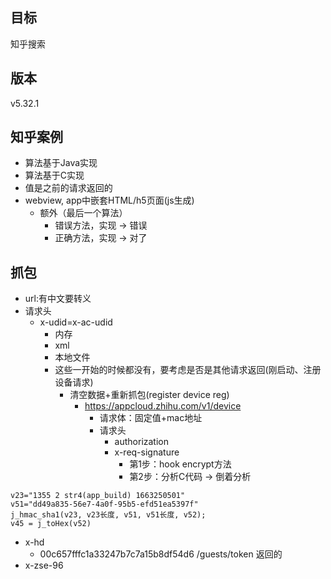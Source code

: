 ## 目标
知乎搜索
## 版本
v5.32.1
## 知乎案例
- 算法基于Java实现
- 算法基于C实现
- 值是之前的请求返回的
- webview, app中嵌套HTML/h5页面(js生成)
  - 额外（最后一个算法）
    - 错误方法，实现 -> 错误
    - 正确方法，实现 -> 对了
## 抓包
- url:有中文要转义
- 请求头
  - x-udid=x-ac-udid
    - 内存
    - xml
    - 本地文件
    - 这些一开始的时候都没有，要考虑是否是其他请求返回(刚启动、注册设备请求)
      - 清空数据+重新抓包(register device reg)
        - https://appcloud.zhihu.com/v1/device 
          - 请求体：固定值+mac地址
          - 请求头
            - authorization
            - x-req-signature
              - 第1步：hook encrypt方法
              - 第2步：分析C代码 -> 倒着分析
```text
v23="1355 2 str4(app_build) 1663250501"
v51="dd49a835-56e7-4a0f-95b5-efd51ea5397f"
j_hmac_sha1(v23, v23长度, v51, v51长度, v52);
v45 = j_toHex(v52)
```
  - x-hd
    - 00c657fffc1a33247b7c7a15b8df54d6  /guests/token 返回的
  - x-zse-96